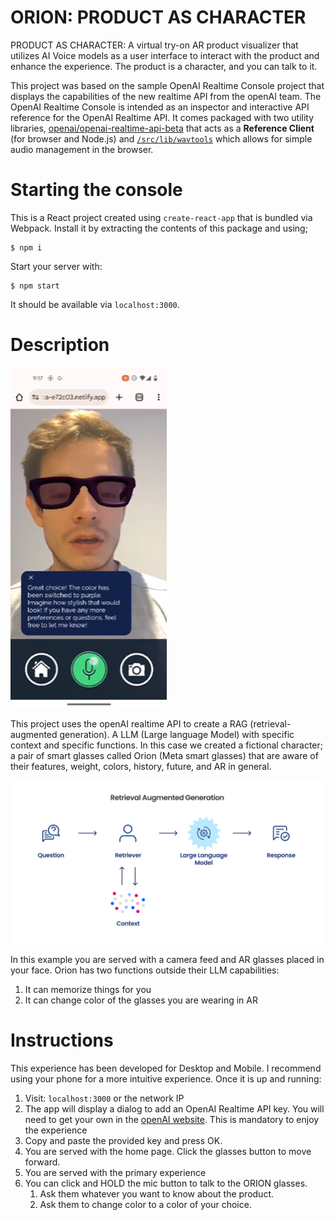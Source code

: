 # ORION: PRODUCT AS CHARACTER

PRODUCT AS CHARACTER: A virtual try-on AR product visualizer that utilizes AI Voice models as a user interface to interact with the product and enhance the experience. The product is a character, and you can talk to it.

This project was based on the sample OpenAI Realtime Console project that displays the capabilities of the new realtime API from the openAI team. The OpenAI Realtime Console is intended as an inspector and interactive API reference
for the OpenAI Realtime API. It comes packaged with two utility libraries,
[openai/openai-realtime-api-beta](https://github.com/openai/openai-realtime-api-beta)
that acts as a **Reference Client** (for browser and Node.js) and
[`/src/lib/wavtools`](./src/lib/wavtools) which allows for simple audio
management in the browser.

# Starting the console

This is a React project created using `create-react-app` that is bundled via Webpack.
Install it by extracting the contents of this package and using;

```shell
$ npm i
```

Start your server with:

```shell
$ npm start
```

It should be available via `localhost:3000`.

# Description

<img src="/readme/screenshot.png" width="250" />

This project uses the openAI realtime API to create a RAG (retrieval-augmented generation). A LLM (Large language Model) with specific context and specific functions. In this case we created a fictional character; a pair of smart glasses called Orion (Meta smart glasses) that are aware of their features, weight, colors, history, future, and AR in general.

<img src="/readme/RAG.png" width="800" />

In this example you are served with a camera feed and AR glasses placed in your face.
Orion has two functions outside their LLM capabilities:

1. It can memorize things for you
1. It can change color of the glasses you are wearing in AR

# Instructions

This experience has been developed for Desktop and Mobile. I recommend using your phone for a more intuitive experience.
Once it is up and running:

1. Visit: `localhost:3000` or the network IP
1. The app will display a dialog to add an OpenAI Realtime API key. You will need to get your own in the [openAI website](https://platform.openai.com/api-keys). This is mandatory to enjoy the experience
1. Copy and paste the provided key and press OK.
1. You are served with the home page. Click the glasses button to move forward.
1. You are served with the primary experience
1. You can click and HOLD the mic button to talk to the ORION glasses.
   1. Ask them whatever you want to know about the product.
   1. Ask them to change color to a color of your choice.
